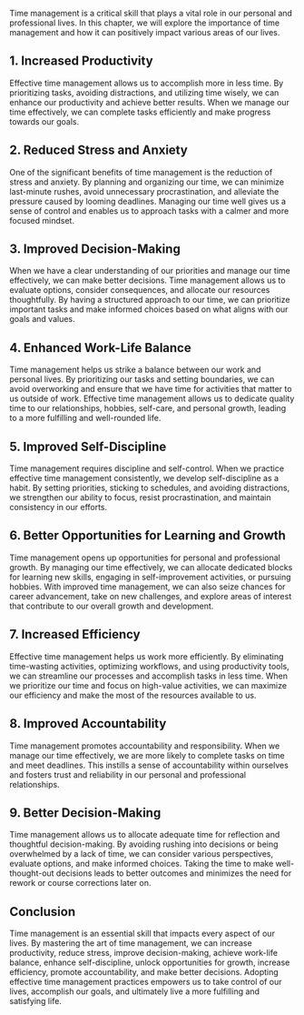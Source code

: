 
Time management is a critical skill that plays a vital role in our personal and professional lives. In this chapter, we will explore the importance of time management and how it can positively impact various areas of our lives.

**1. Increased Productivity**
-----------------------------

Effective time management allows us to accomplish more in less time. By prioritizing tasks, avoiding distractions, and utilizing time wisely, we can enhance our productivity and achieve better results. When we manage our time effectively, we can complete tasks efficiently and make progress towards our goals.

**2. Reduced Stress and Anxiety**
---------------------------------

One of the significant benefits of time management is the reduction of stress and anxiety. By planning and organizing our time, we can minimize last-minute rushes, avoid unnecessary procrastination, and alleviate the pressure caused by looming deadlines. Managing our time well gives us a sense of control and enables us to approach tasks with a calmer and more focused mindset.

**3. Improved Decision-Making**
-------------------------------

When we have a clear understanding of our priorities and manage our time effectively, we can make better decisions. Time management allows us to evaluate options, consider consequences, and allocate our resources thoughtfully. By having a structured approach to our time, we can prioritize important tasks and make informed choices based on what aligns with our goals and values.

**4. Enhanced Work-Life Balance**
---------------------------------

Time management helps us strike a balance between our work and personal lives. By prioritizing our tasks and setting boundaries, we can avoid overworking and ensure that we have time for activities that matter to us outside of work. Effective time management allows us to dedicate quality time to our relationships, hobbies, self-care, and personal growth, leading to a more fulfilling and well-rounded life.

**5. Improved Self-Discipline**
-------------------------------

Time management requires discipline and self-control. When we practice effective time management consistently, we develop self-discipline as a habit. By setting priorities, sticking to schedules, and avoiding distractions, we strengthen our ability to focus, resist procrastination, and maintain consistency in our efforts.

**6. Better Opportunities for Learning and Growth**
---------------------------------------------------

Time management opens up opportunities for personal and professional growth. By managing our time effectively, we can allocate dedicated blocks for learning new skills, engaging in self-improvement activities, or pursuing hobbies. With improved time management, we can also seize chances for career advancement, take on new challenges, and explore areas of interest that contribute to our overall growth and development.

**7. Increased Efficiency**
---------------------------

Effective time management helps us work more efficiently. By eliminating time-wasting activities, optimizing workflows, and using productivity tools, we can streamline our processes and accomplish tasks in less time. When we prioritize our time and focus on high-value activities, we can maximize our efficiency and make the most of the resources available to us.

**8. Improved Accountability**
------------------------------

Time management promotes accountability and responsibility. When we manage our time effectively, we are more likely to complete tasks on time and meet deadlines. This instills a sense of accountability within ourselves and fosters trust and reliability in our personal and professional relationships.

**9. Better Decision-Making**
-----------------------------

Time management allows us to allocate adequate time for reflection and thoughtful decision-making. By avoiding rushing into decisions or being overwhelmed by a lack of time, we can consider various perspectives, evaluate options, and make informed choices. Taking the time to make well-thought-out decisions leads to better outcomes and minimizes the need for rework or course corrections later on.

Conclusion
----------

Time management is an essential skill that impacts every aspect of our lives. By mastering the art of time management, we can increase productivity, reduce stress, improve decision-making, achieve work-life balance, enhance self-discipline, unlock opportunities for growth, increase efficiency, promote accountability, and make better decisions. Adopting effective time management practices empowers us to take control of our lives, accomplish our goals, and ultimately live a more fulfilling and satisfying life.

